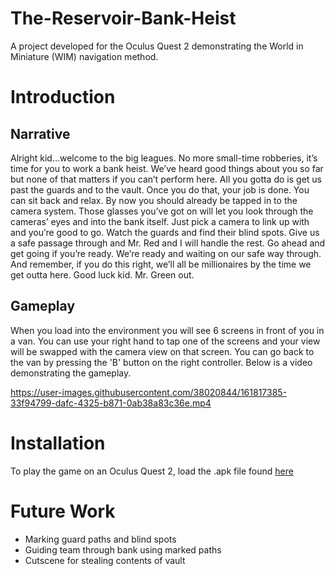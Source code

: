 # The-Reservoir-Bank-Heist
 A project developed for the Oculus Quest 2 demonstrating the World in Miniature (WIM) navigation method.

# Introduction
## Narrative
Alright kid…welcome to the big leagues. No more small-time robberies, it’s time for you to work a bank heist. We’ve heard good things about you so far but none of that matters if you can’t perform here. All you gotta do is get us past the guards and to the vault. Once you do that, your job is done. You can sit back and relax. By now you should already be tapped in to the camera system. Those glasses you’ve got on will let you look through the cameras’ eyes and into the bank itself. Just pick a camera to link up with and you’re good to go. Watch the guards and find their blind spots. Give us a safe passage through and Mr. Red and I will handle the rest. Go ahead and get going if you’re ready. We’re ready and waiting on our safe way through. And remember, if you do this right, we’ll all be millionaires by the time we get outta here. Good luck kid. Mr. Green out.

## Gameplay
When you load into the environment you will see 6 screens in front of you in a van. You can use your right hand to tap one of the screens and your view will be swapped with the camera view on that screen. You can go back to the van by pressing the 'B' button on the right controller. Below is a video demonstrating the gameplay.

https://user-images.githubusercontent.com/38020844/161817385-33f94799-dafc-4325-b871-0ab38a83c36e.mp4

# Installation
To play the game on an Oculus Quest 2, load the .apk file found [here](https://drive.google.com/file/d/145v4cceMG1p4OtD9SJ0JLFq6fMnFJkan/view?usp=sharing)
# Future Work
- Marking guard paths and blind spots
- Guiding team through bank using marked paths
- Cutscene for stealing contents of vault
